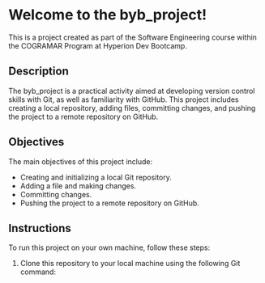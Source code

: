 # Welcome to the byb_project!

This is a project created as part of the Software Engineering course within the COGRAMAR Program at Hyperion Dev Bootcamp.

## Description

The byb_project is a practical activity aimed at developing version control skills with Git, as well as familiarity with GitHub. This project includes creating a local repository, adding files, committing changes, and pushing the project to a remote repository on GitHub.

## Objectives

The main objectives of this project include:

- Creating and initializing a local Git repository.
- Adding a file and making changes.
- Committing changes.
- Pushing the project to a remote repository on GitHub.

## Instructions

To run this project on your own machine, follow these steps:

1. Clone this repository to your local machine using the following Git command:
